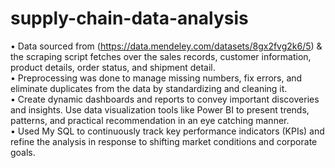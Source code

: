# supply-chain-data-analysis
•	Data sourced from (https://data.mendeley.com/datasets/8gx2fvg2k6/5) & the scraping script fetches over the sales records, customer information, product details, order status, and shipment detail. <br>
•	Preprocessing was done to manage missing numbers, fix errors, and eliminate duplicates from the data by standardizing and cleaning it.<br>
•	Create dynamic dashboards and reports to convey important discoveries and insights. Use data visualization tools like Power BI to present trends, patterns, and practical recommendation in an eye catching manner.<br>
•	Used My SQL to continuously track key performance indicators (KPIs) and refine the analysis in response to shifting market conditions and corporate goals.<br>

